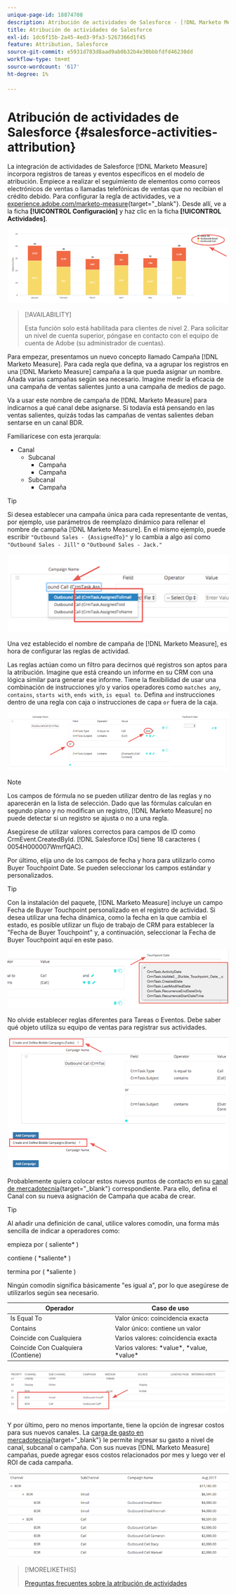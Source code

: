 ```yaml
---
unique-page-id: 18874708
description: Atribución de actividades de Salesforce - [!DNL Marketo Measure]
title: Atribución de actividades de Salesforce
exl-id: 1dc6f15b-2a45-4ed3-9fa3-5267366d1f45
feature: Attribution, Salesforce
source-git-commit: e5931d783d8aad9ab0b32b4e30bbbfdfd46230dd
workflow-type: tm+mt
source-wordcount: '617'
ht-degree: 1%

---
```


# Atribución de actividades de Salesforce {#salesforce-activities-attribution}

La integración de actividades de Salesforce [!DNL Marketo Measure] incorpora registros de tareas y eventos específicos en el modelo de atribución. Empiece a realizar el seguimiento de elementos como correos electrónicos de ventas o llamadas telefónicas de ventas que no recibían el crédito debido. Para configurar la regla de actividades, ve a [experience.adobe.com/marketo-measure](https://experience.adobe.com/marketo-measure){target="_blank"}. Desde allí, ve a la ficha **[!UICONTROL Configuración]** y haz clic en la ficha **[!UICONTROL Actividades]**.

![](assets/1.png)

>[!AVAILABILITY]
>
>Esta función solo está habilitada para clientes de nivel 2. Para solicitar un nivel de cuenta superior, póngase en contacto con el equipo de cuenta de Adobe (su administrador de cuentas).

Para empezar, presentamos un nuevo concepto llamado Campaña [!DNL Marketo Measure]. Para cada regla que defina, va a agrupar los registros en una [!DNL Marketo Measure] campaña a la que pueda asignar un nombre. Añada varias campañas según sea necesario. Imagine medir la eficacia de una campaña de ventas salientes junto a una campaña de medios de pago.

Va a usar este nombre de campaña de [!DNL Marketo Measure] para indicarnos a qué canal debe asignarse. Si todavía está pensando en las ventas salientes, quizás todas las campañas de ventas salientes deban sentarse en un canal BDR.

Familiarícese con esta jerarquía:

* Canal
   * Subcanal
      * Campaña
      * Campaña
   * Subcanal
      * Campaña

>[!TIP]
>
>Si desea establecer una campaña única para cada representante de ventas, por ejemplo, use parámetros de reemplazo dinámico para rellenar el nombre de campaña [!DNL Marketo Measure]. En el mismo ejemplo, puede escribir `"Outbound Sales - {AssignedTo}"` y lo cambia a algo así como `"Outbound Sales - Jill"` o `"Outbound Sales - Jack."`

![](assets/2.png)

Una vez establecido el nombre de campaña de [!DNL Marketo Measure], es hora de configurar las reglas de actividad.

Las reglas actúan como un filtro para decirnos qué registros son aptos para la atribución. Imagine que está creando un informe en su CRM con una lógica similar para generar ese informe. Tiene la flexibilidad de usar una combinación de instrucciones y/o y varios operadores como `matches any`, `contains`, `starts with`, `ends with`, `is equal to`. Defina `and` instrucciones dentro de una regla con caja o instrucciones de capa `or` fuera de la caja.

![](assets/3.png)

>[!NOTE]
>
>Los campos de fórmula no se pueden utilizar dentro de las reglas y no aparecerán en la lista de selección. Dado que las fórmulas calculan en segundo plano y no modifican un registro, [!DNL Marketo Measure] no puede detectar si un registro se ajusta o no a una regla.
>
>Asegúrese de utilizar valores correctos para campos de ID como CrmEvent.CreatedById. [!DNL Salesforce IDs] tiene 18 caracteres ( 0054H000007WmrfQAC).

Por último, elija uno de los campos de fecha y hora para utilizarlo como Buyer Touchpoint Date. Se pueden seleccionar los campos estándar y personalizados.

>[!TIP]
>
>Con la instalación del paquete, [!DNL Marketo Measure] incluye un campo Fecha de Buyer Touchpoint personalizado en el registro de actividad. Si desea utilizar una fecha dinámica, como la fecha en la que cambia el estado, es posible utilizar un flujo de trabajo de CRM para establecer la &quot;Fecha de Buyer Touchpoint&quot; y, a continuación, seleccionar la Fecha de Buyer Touchpoint aquí en este paso.

![](assets/4.png)

No olvide establecer reglas diferentes para Tareas o Eventos. Debe saber qué objeto utiliza su equipo de ventas para registrar sus actividades.

![](assets/5.png)

Probablemente quiera colocar estos nuevos puntos de contacto en su [canal de mercadotecnia](https://experience.adobe.com/#/marketo-measure/MyAccount/Business?busView=false&id=10#/!/MyAccount/Business/Account.Settings.SettingsHome?tab=Channels.Online%20Channels){target="_blank"} correspondiente. Para ello, defina el Canal con su nueva asignación de Campaña que acaba de crear.

>[!TIP]
>
>Al añadir una definición de canal, utilice valores comodín, una forma más sencilla de indicar a operadores como:
>
>empieza por ( saliente&#42; )
>
>contiene ( &#42;saliente&#42; )
>
>termina por ( &#42;saliente )
>
>Ningún comodín significa básicamente &quot;es igual a&quot;, por lo que asegúrese de utilizarlos según sea necesario.

| **Operador** | **Caso de uso** |
|---|---|
| Is Equal To | Valor único: coincidencia exacta |
| Contains | Valor único: contiene un valor |
| Coincide con Cualquiera | Varios valores: coincidencia exacta |
| Coincide Con Cualquiera (Contiene) | Varios valores: &#42;value&#42;, &#42;value, &#42;value&#42; |

![](assets/6.png)

Y por último, pero no menos importante, tiene la opción de ingresar costos para sus nuevos canales. La [carga de gasto en mercadotecnia](https://experience.adobe.com/#/marketo-measure/MyAccount/Business?busView=false&id=10#/!/MyAccount/Business/Account.Settings.SettingsHome?tab=Reporting.Marketing%20Spend){target="_blank"} le permite ingresar su gasto a nivel de canal, subcanal o campaña. Con sus nuevas [!DNL Marketo Measure] campañas, puede agregar esos costos relacionados por mes y luego ver el ROI de cada campaña.

![](assets/7.png)

>[!MORELIKETHIS]
>
>[Preguntas frecuentes sobre la atribución de actividades](/help/advanced-marketo-measure-features/activities-attribution/activities-attribution-faq.md)
